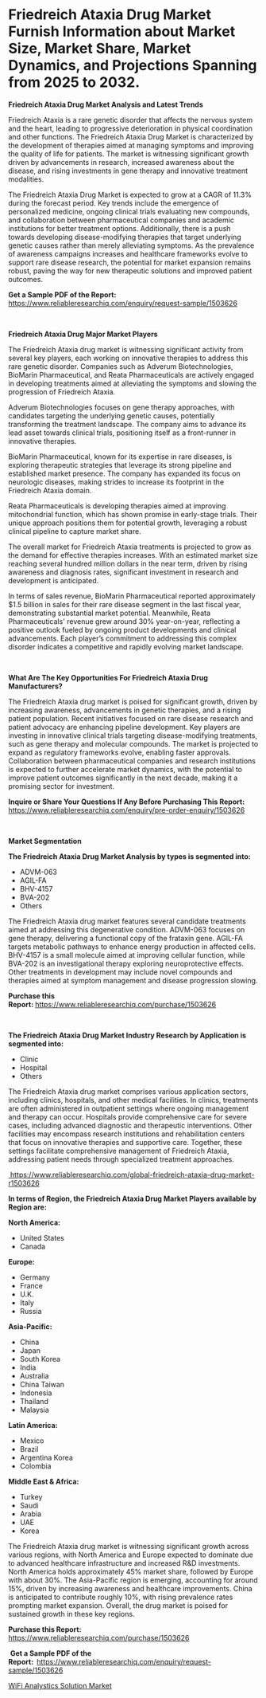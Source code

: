 <p><h1>Friedreich Ataxia Drug Market Furnish Information about Market Size, Market Share, Market Dynamics, and Projections Spanning from 2025 to 2032.</h1></p><p><strong>Friedreich Ataxia Drug Market Analysis and Latest Trends</strong></p>
<p><p>Friedreich Ataxia is a rare genetic disorder that affects the nervous system and the heart, leading to progressive deterioration in physical coordination and other functions. The Friedreich Ataxia Drug Market is characterized by the development of therapies aimed at managing symptoms and improving the quality of life for patients. The market is witnessing significant growth driven by advancements in research, increased awareness about the disease, and rising investments in gene therapy and innovative treatment modalities.</p><p>The Friedreich Ataxia Drug Market is expected to grow at a CAGR of 11.3% during the forecast period. Key trends include the emergence of personalized medicine, ongoing clinical trials evaluating new compounds, and collaboration between pharmaceutical companies and academic institutions for better treatment options. Additionally, there is a push towards developing disease-modifying therapies that target underlying genetic causes rather than merely alleviating symptoms. As the prevalence of awareness campaigns increases and healthcare frameworks evolve to support rare disease research, the potential for market expansion remains robust, paving the way for new therapeutic solutions and improved patient outcomes.</p></p>
<p><strong>Get a Sample PDF of the Report:&nbsp;</strong> <a href="https://www.reliableresearchiq.com/enquiry/request-sample/1503626?utm_campaign=3279&utm_medium=2&utm_source=Github&utm_content=ia&utm_term=23032025&utm_id=friedreich-ataxia-drug">https://www.reliableresearchiq.com/enquiry/request-sample/1503626</a></p>
<p>&nbsp;</p>
<p><strong>Friedreich Ataxia Drug Major Market Players</strong></p>
<p><p>The Friedreich Ataxia drug market is witnessing significant activity from several key players, each working on innovative therapies to address this rare genetic disorder. Companies such as Adverum Biotechnologies, BioMarin Pharmaceutical, and Reata Pharmaceuticals are actively engaged in developing treatments aimed at alleviating the symptoms and slowing the progression of Friedreich Ataxia.</p><p>Adverum Biotechnologies focuses on gene therapy approaches, with candidates targeting the underlying genetic causes, potentially transforming the treatment landscape. The company aims to advance its lead asset towards clinical trials, positioning itself as a front-runner in innovative therapies.</p><p>BioMarin Pharmaceutical, known for its expertise in rare diseases, is exploring therapeutic strategies that leverage its strong pipeline and established market presence. The company has expanded its focus on neurologic diseases, making strides to increase its footprint in the Friedreich Ataxia domain.</p><p>Reata Pharmaceuticals is developing therapies aimed at improving mitochondrial function, which has shown promise in early-stage trials. Their unique approach positions them for potential growth, leveraging a robust clinical pipeline to capture market share.</p><p>The overall market for Friedreich Ataxia treatments is projected to grow as the demand for effective therapies increases. With an estimated market size reaching several hundred million dollars in the near term, driven by rising awareness and diagnosis rates, significant investment in research and development is anticipated.</p><p>In terms of sales revenue, BioMarin Pharmaceutical reported approximately $1.5 billion in sales for their rare disease segment in the last fiscal year, demonstrating substantial market potential. Meanwhile, Reata Pharmaceuticals' revenue grew around 30% year-on-year, reflecting a positive outlook fueled by ongoing product developments and clinical advancements. Each player’s commitment to addressing this complex disorder indicates a competitive and rapidly evolving market landscape.</p></p>
<p>&nbsp;</p>
<p><strong>What Are The Key Opportunities For Friedreich Ataxia Drug Manufacturers?</strong></p>
<p><p>The Friedreich Ataxia drug market is poised for significant growth, driven by increasing awareness, advancements in genetic therapies, and a rising patient population. Recent initiatives focused on rare disease research and patient advocacy are enhancing pipeline development. Key players are investing in innovative clinical trials targeting disease-modifying treatments, such as gene therapy and molecular compounds. The market is projected to expand as regulatory frameworks evolve, enabling faster approvals. Collaboration between pharmaceutical companies and research institutions is expected to further accelerate market dynamics, with the potential to improve patient outcomes significantly in the next decade, making it a promising sector for investment.</p></p>
<p><strong>Inquire or Share Your Questions If Any Before Purchasing This Report:</strong> <a href="https://www.reliableresearchiq.com/enquiry/pre-order-enquiry/1503626?utm_campaign=3279&utm_medium=2&utm_source=Github&utm_content=ia&utm_term=23032025&utm_id=friedreich-ataxia-drug">https://www.reliableresearchiq.com/enquiry/pre-order-enquiry/1503626</a></p>
<p>&nbsp;</p>
<p><strong>Market Segmentation</strong></p>
<p><strong>The Friedreich Ataxia Drug Market Analysis by types is segmented into:</strong></p>
<p><ul><li>ADVM-063</li><li>AGIL-FA</li><li>BHV-4157</li><li>BVA-202</li><li>Others</li></ul></p>
<p><p>The Friedreich Ataxia drug market features several candidate treatments aimed at addressing this degenerative condition. ADVM-063 focuses on gene therapy, delivering a functional copy of the frataxin gene. AGIL-FA targets metabolic pathways to enhance energy production in affected cells. BHV-4157 is a small molecule aimed at improving cellular function, while BVA-202 is an investigational therapy exploring neuroprotective effects. Other treatments in development may include novel compounds and therapies aimed at symptom management and disease progression slowing.</p></p>
<p><strong>Purchase this Report:&nbsp;</strong><a href="https://www.reliableresearchiq.com/purchase/1503626?utm_campaign=3279&utm_medium=2&utm_source=Github&utm_content=ia&utm_term=23032025&utm_id=friedreich-ataxia-drug">https://www.reliableresearchiq.com/purchase/1503626</a></p>
<p>&nbsp;</p>
<p><strong>The Friedreich Ataxia Drug Market Industry Research by Application is segmented into:</strong></p>
<p><ul><li>Clinic</li><li>Hospital</li><li>Others</li></ul></p>
<p><p>The Friedreich Ataxia drug market comprises various application sectors, including clinics, hospitals, and other medical facilities. In clinics, treatments are often administered in outpatient settings where ongoing management and therapy can occur. Hospitals provide comprehensive care for severe cases, including advanced diagnostic and therapeutic interventions. Other facilities may encompass research institutions and rehabilitation centers that focus on innovative therapies and supportive care. Together, these settings facilitate comprehensive management of Friedreich Ataxia, addressing patient needs through specialized treatment approaches.</p></p>
<p><a href="https://www.reliableresearchiq.com/global-friedreich-ataxia-drug-market-r1503626?utm_campaign=3279&utm_medium=2&utm_source=Github&utm_content=ia&utm_term=23032025&utm_id=friedreich-ataxia-drug">&nbsp;https://www.reliableresearchiq.com/global-friedreich-ataxia-drug-market-r1503626</a></p>
<p><strong>In terms of Region, the Friedreich Ataxia Drug Market Players available by Region are:</strong></p>
<p>
    <p> <strong> North America: </strong>
        <ul>
            <li>United States</li>
            <li>Canada</li>
        </ul>
        </p> 
    <p> <strong> Europe: </strong>
        <ul>
            <li>Germany</li>
            <li>France</li>
            <li>U.K.</li>
            <li>Italy</li>
            <li>Russia</li>
        </ul>
        </p> 
    <p> <strong> Asia-Pacific: </strong>
        <ul>
            <li>China</li>
            <li>Japan</li>
            <li>South Korea</li>
            <li>India</li>
            <li>Australia</li>
            <li>China Taiwan</li>
            <li>Indonesia</li>
            <li>Thailand</li>
            <li>Malaysia</li>
        </ul>
        </p> 
    <p> <strong> Latin America: </strong>
        <ul>
            <li>Mexico</li>
            <li>Brazil</li>
            <li>Argentina Korea</li>
            <li>Colombia</li>
        </ul>
        </p> 
    <p> <strong> Middle East & Africa: </strong>
        <ul>
            <li>Turkey</li>
            <li>Saudi</li>
            <li>Arabia</li>
            <li>UAE</li>
            <li>Korea</li>
        </ul>
    </p>
    </p>
<p><p>The Friedreich Ataxia drug market is witnessing significant growth across various regions, with North America and Europe expected to dominate due to advanced healthcare infrastructure and increased R&D investments. North America holds approximately 45% market share, followed by Europe with about 30%. The Asia-Pacific region is emerging, accounting for around 15%, driven by increasing awareness and healthcare improvements. China is anticipated to contribute roughly 10%, with rising prevalence rates prompting market expansion. Overall, the drug market is poised for sustained growth in these key regions.</p></p>
<p><strong>Purchase this Report: </strong><a href="https://www.reliableresearchiq.com/purchase/1503626?utm_campaign=3279&utm_medium=2&utm_source=Github&utm_content=ia&utm_term=23032025&utm_id=friedreich-ataxia-drug">https://www.reliableresearchiq.com/purchase/1503626</a></p>
<p>&nbsp;<strong>Get a Sample PDF of the Report:&nbsp;&nbsp;</strong><a href="https://www.reliableresearchiq.com/enquiry/request-sample/1503626?utm_campaign=3279&utm_medium=2&utm_source=Github&utm_content=ia&utm_term=23032025&utm_id=friedreich-ataxia-drug">https://www.reliableresearchiq.com/enquiry/request-sample/1503626</a></p>
<p><strong></strong></p>
<p><p><a href="https://github.com/tafuaraasswn/Market-Research-Report-List-1/blob/main/wifi-analystics-solution-market.md?utm_campaign=3279&utm_medium=2&utm_source=Github&utm_content=ia&utm_term=23032025&utm_id=friedreich-ataxia-drug">WiFi Analystics Solution Market</a></p></p>